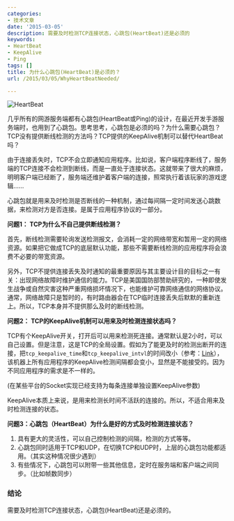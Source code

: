 ```yaml
---
categories:
- 技术文章
date: '2015-03-05'
description: 需要及时检测TCP连接状态，心跳包(HeartBeat)还是必须的
keywords:
- HeartBeat
- KeepAlive
- Ping
tags: []
title: 为什么心跳包(HeartBeat)是必须的？
url: /2015/03/05/WhyHeartBeatNeeded/

---
```


![HeartBeat](http://7xlx3k.com1.z0.glb.clouddn.com/Heartbeats.jpg-w)

几乎所有的网游服务端都有心跳包(HeartBeat或Ping)的设计，在最近开发手游服务端时，也用到了心跳包。思考思考，心跳包是必须的吗？为什么需要心跳包？TCP没有提供断线检测的方法吗？TCP提供的KeepAlive机制可以替代HeartBeat吗？

<!--more-->

由于连接丢失时，TCP不会立即通知应用程序。比如说，客户端程序断线了，服务端的TCP连接不会检测到断线，而是一直处于连接状态。这就带来了很大的麻烦，明明客户端已经断了，服务端还维护着客户端的连接，照常执行着该玩家的游戏逻辑……

心跳包就是用来及时检测是否断线的一种机制，通过每间隔一定时间发送心跳数据，来检测对方是否连接。是属于应用程序协议的一部分。

**问题1： TCP为什么不自己提供断线检测？**

首先，断线检测需要轮询发送检测报文，会消耗一定的网络带宽和暂用一定的网络资源。如果把它做成TCP的底层默认功能，那些不需要断线检测的应用程序将会浪费不必要的带宽资源。

另外，TCP不提供连接丢失及时通知的最重要原因与其主要设计目的目标之一有关：出现网络故障时维护通信的能力。TCP是美国国防部赞助研究的，一种即使发生战争或自然灾害这种严重网络损坏情况下，也能维护可靠网络通信的网络协议。通常，网络故障只是暂时的，有时路由器会在TCP临时连接丢失后默默的重新连上。所以，TCP本身并不提供那么及时的断线检测。

**问题2： TCP的KeepAlive机制可以用来及时检测连接状态吗？**

TCP有个KeepAlive开关，打开后可以用来检测死连接。通常默认是2小时，可以自己设置。但是注意，这是TCP的全局设置。假如为了能更及时的检测出断开的连接，把`tcp_keepalive_time`和`tcp_keepalive_intvl`的时间改小（参考：[Link](http://tldp.org/HOWTO/TCP-Keepalive-HOWTO/usingkeepalive.html)），该机器上所有应用程序的KeepAlive检测间隔都会变小，显然是不能接受的。因为不同应用程序的需求是不一样的。

(在某些平台的Socket实现已经支持为每条连接单独设置KeepAlive参数)

KeepAlive本质上来说，是用来检测长时间不活跃的连接的。所以，不适合用来及时检测连接的状态。

**问题3：心跳包（HeartBeat）为什么是好的方式及时检测连接状态？**

1. 具有更大的灵活性，可以自己控制检测的间隔，检测的方式等等。
1. 心跳包同时适用于TCP和UDP，在切换TCP和UDP时，上层的心跳包功能都适用。（其实这种情况很少遇到）
1. 有些情况下，心跳包可以附带一些其他信息，定时在服务端和客户端之间同步。（比如帧数同步）

### 结论

需要及时检测TCP连接状态，心跳包(HeartBeat)还是必须的。
